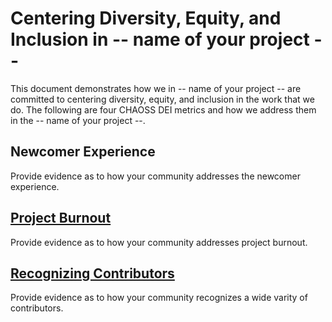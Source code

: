 # Centering Diversity, Equity, and Inclusion in -- name of your project --

This document demonstrates how we in -- name of your project -- are committed to centering diversity, equity, and inclusion in the work that we do. The following are four CHAOSS DEI metrics and how we address them in the -- name of your project --. 

## Newcomer Experience
Provide evidence as to how your community addresses the newcomer experience.

## [Project Burnout](https://chaoss.community/metric-project-burnout/)
Provide evidence as to how your community addresses project burnout.

## [Recognizing Contributors](https://chaoss.community/metric-contributors/)
Provide evidence as to how your community recognizes a wide varity of contributors.
